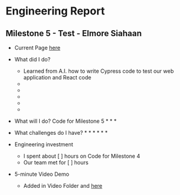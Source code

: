 # Engineering Report

## Milestone 5 - Test - Elmore Siahaan

* Current Page [here](https://shopzone-app.netlify.app/)

* What did I do?
    * Learned from A.I. how to write Cypress code to test our web application and React code
    *  
    * 
    * 
    * 
    * 
* What will I do?  Code for Milestone 5
   * 
   * 
   * 
* What challenges do I have?
    * 
    * 
    * 
    * 
    * 
    * 
* Engineering investment
    * I spent about [ ] hours on Code for Milestone 4
    * Our team met for [ ] hours 
* 5-minute Video Demo
    * Added in Video Folder and [here](Video.md)
